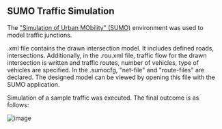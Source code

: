 ## SUMO Traffic Simulation

The <a href="https://sumo.dlr.de/docs/index.html">"Simulation of Urban MObility" (SUMO)</a> environment was used to model traffic junctions. 

.xml file contains the drawn intersection model. It includes defined roads, intersections. 
Additionally, in the .rou.xml file, traffic flow for the drawn intersection is written and traffic routes, number of vehicles, type of vehicles are specified.
In the .sumocfg, "net-file" and "route-files" are declared. The designed model can be viewed by opening this file with the SUMO application.

Simulation of a sample traffic was executed. The final outcome is as follows:


![image](https://user-images.githubusercontent.com/87567986/213513780-ed534b8b-46cb-432a-af3b-6f974ff21ed6.png)
